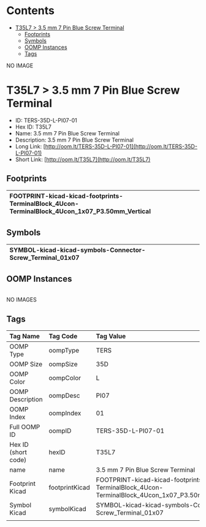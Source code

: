 



Contents
========

* [T35L7 > 3.5 mm 7 Pin Blue Screw Terminal](#t35l7--35-mm-7-pin-blue-screw-terminal)
	* [Footprints](#footprints)
	* [Symbols](#symbols)
	* [OOMP Instances](#oomp-instances)
	* [Tags](#tags)
  
NO IMAGE  
# T35L7 > 3.5 mm 7 Pin Blue Screw Terminal

- ID: TERS-35D-L-PI07-01
- Hex ID: T35L7
- Name: 3.5 mm 7 Pin Blue Screw Terminal
- Description: 3.5 mm 7 Pin Blue Screw Terminal
- Long Link: [http://oom.lt/TERS-35D-L-PI07-01](http://oom.lt/TERS-35D-L-PI07-01)
- Short Link: [http://oom.lt/T35L7](http://oom.lt/T35L7)

## Footprints
  

|![]()<br>FOOTPRINT-kicad-kicad-footprints-TerminalBlock_4Ucon-TerminalBlock_4Ucon_1x07_P3.50mm_Vertical||||
| :--- | :--- | :--- | :--- |

## Symbols
  

|![]()<br>SYMBOL-kicad-kicad-symbols-Connector-Screw_Terminal_01x07||||
| :--- | :--- | :--- | :--- |

## OOMP Instances
  

|||||
| :--- | :--- | :--- | :--- |
  
NO IMAGES  
## Tags
  

|Tag Name|Tag Code|Tag Value|
| :--- | :--- | :--- |
|OOMP Type|oompType|TERS|
|OOMP Size|oompSize|35D|
|OOMP Color|oompColor|L|
|OOMP Description|oompDesc|PI07|
|OOMP Index|oompIndex|01|
|Full OOMP ID|oompID|TERS-35D-L-PI07-01|
|Hex ID (short code)|hexID|T35L7|
|name|name|3.5 mm 7 Pin Blue Screw Terminal|
|Footprint Kicad|footprintKicad|FOOTPRINT-kicad-kicad-footprints-TerminalBlock_4Ucon-TerminalBlock_4Ucon_1x07_P3.50mm_Vertical|
|Symbol Kicad|symbolKicad|SYMBOL-kicad-kicad-symbols-Connector-Screw_Terminal_01x07|
||||

